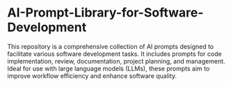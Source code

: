 # AI-Prompt-Library-for-Software-Development
This repository is a comprehensive collection of AI prompts designed to facilitate various software development tasks. It includes prompts for code implementation, review, documentation, project planning, and management. Ideal for use with large language models (LLMs), these prompts aim to improve workflow efficiency and enhance software quality.
